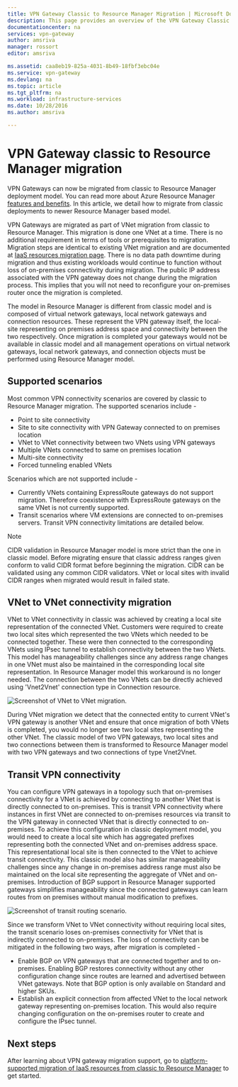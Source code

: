 ```yaml
---
title: VPN Gateway Classic to Resource Manager Migration | Microsoft Docs
description: This page provides an overview of the VPN Gateway Classic to Resource Manager migration.
documentationcenter: na
services: vpn-gateway
author: amsriva
manager: rossort
editor: amsriva

ms.assetid: caa8eb19-825a-4031-8b49-18fbf3ebc04e
ms.service: vpn-gateway
ms.devlang: na
ms.topic: article
ms.tgt_pltfrm: na
ms.workload: infrastructure-services
ms.date: 10/28/2016
ms.author: amsriva

---
```

# VPN Gateway classic to Resource Manager migration
VPN Gateways can now be migrated from classic to Resource Manager deployment model. You can read more about Azure Resource Manager [features and benefits](../azure-resource-manager/resource-group-overview.md). In this article, we  detail how to migrate from classic deployments to newer Resource Manager based model. 

VPN Gateways are migrated as part of VNet migration from classic to Resource Manager. This migration is done one VNet at a time. There is no additional requirement in terms of tools or prerequisites to migration. Migration steps are identical to existing VNet migration and are documented at [IaaS resources migration page](../virtual-machines/windows/migration-classic-resource-manager-ps.md). There is no data path downtime during migration and thus existing workloads would continue to function without loss of on-premises connectivity during migration. The public IP address associated with the VPN gateway does not change during the migration process. This implies that you will not need to reconfigure your on-premises router once the migration is completed.  

The model in Resource Manager is different from classic model and is composed of virtual network gateways, local network gateways and connection resources. These represent the VPN gateway itself, the local-site representing on premises address space and connectivity between the two respectively. Once migration is completed your gateways would not be available in classic model and all management operations on virtual network gateways, local network gateways, and connection objects must be performed using Resource Manager model.

## Supported scenarios
Most common VPN connectivity scenarios are covered by classic to Resource Manager migration. The supported scenarios include -

* Point to site connectivity
* Site to site connectivity with VPN Gateway connected to on premises location
* VNet to VNet connectivity between two VNets using VPN gateways
* Multiple VNets connected to same on premises location
* Multi-site connectivity
* Forced tunneling enabled VNets

Scenarios which are not supported include -  

* Currently VNets containing ExpressRoute gateways do not support migration. Therefore coexistence with ExpressRoute gateways on the same VNet is not currently supported.
* Transit scenarios where VM extensions are connected to on-premises servers. Transit VPN connectivity limitations are detailed below.

> [!NOTE]
> CIDR validation in Resource Manager model is more strict than the one in classic model. Before migrating ensure that classic address ranges given conform to valid CIDR format before beginning the migration. CIDR can be validated using any common CIDR validators. VNet or local sites with invalid CIDR ranges when migrated would result in failed state.
> 
> 

## VNet to VNet connectivity migration
VNet to VNet connectivity in classic was achieved by creating a local site representation of the connected VNet. Customers were required to create two local sites which represented the two VNets which needed to be connected together. These were then connected to the corresponding VNets using IPsec tunnel to establish connectivity between the two VNets. This model has manageability challenges since any address range changes in one VNet must also be maintained in the corresponding local site representation. In Resource Manager model this workaround is no longer needed. The connection between the two VNets can be directly achieved using 'Vnet2Vnet' connection type in Connection resource. 

![Screenshot of VNet to VNet migration.](./media/vpn-gateway-migration/migration1.png)

During VNet migration we detect that the connected entity to current VNet's VPN gateway is another VNet and ensure that once migration of both VNets is completed, you would no longer see two local sites representing the other VNet. The classic model of two VPN gateways, two local sites and two connections between them is transformed to Resource Manager model with two VPN gateways and two connections of type Vnet2Vnet.

## Transit VPN connectivity
You can configure VPN gateways in a topology such that on-premises connectivity for a VNet is achieved by connecting to another VNet that is directly connected to on-premises. This is transit VPN connectivity where instances in first VNet are connected to on-premises resources via transit to the VPN gateway in connected VNet that is directly connected to on-premises. To achieve this configuration in classic deployment model, you would need to create a local site which has aggregated prefixes representing both the connected VNet and on-premises address space. This representational local site is then connected to the VNet to achieve transit connectivity. This classic model also has similar manageability challenges since any change in on-premises address range must also be maintained on the local site representing the aggregate of VNet and on-premises. Introduction of BGP support in Resource Manager supported gateways simplifies manageability since the connected gateways can learn routes from on premises without manual modification to prefixes.

![Screenshot of transit routing scenario.](./media/vpn-gateway-migration/migration2.png)

Since we transform VNet to VNet connectivity without requiring local sites, the transit scenario loses on-premises connectivity for VNet that is indirectly connected to on-premises. The loss of connectivity can be mitigated in the following two ways, after migration is completed - 

* Enable BGP on VPN gateways that are connected together and to on-premises. Enabling BGP restores connectivity without any other configuration change since routes are learned and advertised between VNet gateways. Note that BGP option is only available on Standard and higher SKUs.
* Establish an explicit connection from affected VNet to the local network gateway representing on-premises location. This would also require changing configuration on the on-premises router to create and configure the IPsec tunnel.

## Next steps
After learning about VPN gateway migration support, go to [platform-supported migration of IaaS resources from classic to Resource Manager](../virtual-machines/windows/migration-classic-resource-manager-ps.md) to get started.

